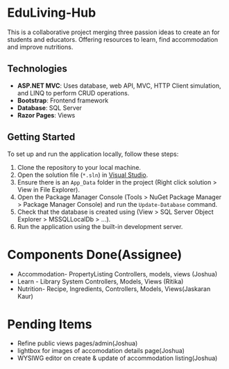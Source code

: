 # EduLiving-Hub

This is a collaborative project merging three passion ideas to create an for students and educators. Offering resources to learn, find accommodation and improve nutritions.

## Technologies

- **ASP.NET MVC**: Uses database, web API, MVC, HTTP Client simulation, and LINQ to perform CRUD operations.
- **Bootstrap**: Frontend framework
- **Database**: SQL Server
- **Razor Pages**: Views

## Getting Started

To set up and run the application locally, follow these steps:

1. Clone the repository to your local machine.
2. Open the solution file (`*.sln`) in [Visual Studio](./EduHubLiving.sln).
3. Ensure there is an `App_Data` folder in the project (Right click solution > View in File Explorer).
4. Open the Package Manager Console (Tools > NuGet Package Manager > Package Manager Console) and run the `Update-Database` command.
5. Check that the database is created using (View > SQL Server Object Explorer > MSSQLLocalDb > ...).
6. Run the application using the built-in development server.

# Components Done(Assignee)

- Accommodation- PropertyListing Controllers, models, views (Joshua)
- Learn - Library System Controllers, Models, Views (Ritika)
- Nutrition- Recipe, Ingredients, Controllers, Models, Views(Jaskaran Kaur)

# Pending Items

- Refine public views pages/admin(Joshua)
- lightbox for images of accomodation details page(Joshua)
- WYSIWG editor on create & update of accommodation listing(Joshua)
